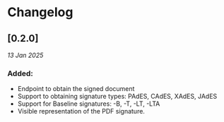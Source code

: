 # Changelog

## [0.2.0]

_13 Jan 2025_

### Added:
- Endpoint to obtain the signed document
- Support to obtaining signature types: PAdES, CAdES, XAdES, JAdES
- Support for Baseline signatures: -B, -T, -LT, -LTA
- Visible representation of the PDF signature.
